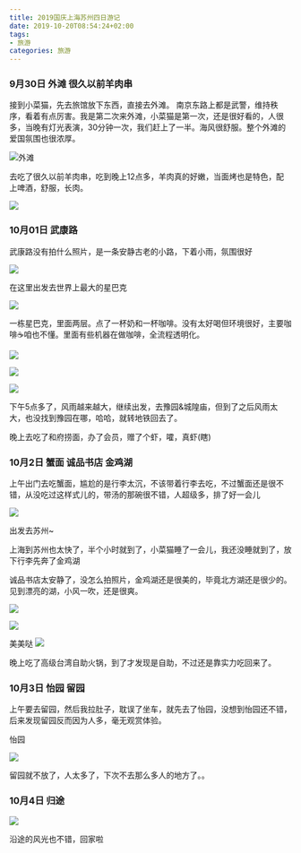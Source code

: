```yaml
---
title: 2019国庆上海苏州四日游记
date: 2019-10-20T08:54:24+02:00
tags:
- 旅游
categories: 旅游
---
```


<!-- toc -->

### 9月30日  外滩  很久以前羊肉串

接到小菜猫，先去旅馆放下东西，直接去外滩。 南京东路上都是武警，维持秩序，看着有点厉害。我是第二次来外滩，小菜猫是第一次，还是很好看的，人很多，当晚有灯光表演，30分钟一次，我们赶上了一半。海风很舒服。整个外滩的爱国氛围也很浓厚。

![外滩](https://ipic-1252327316.cos.ap-beijing.myqcloud.com/image/外滩.jpeg)

去吃了很久以前羊肉串，吃到晚上12点多，羊肉真的好嫩，当面烤也是特色，配上啤酒，舒服，长肉。

![](https://ipic-1252327316.cos.ap-beijing.myqcloud.com/image/很久以前羊肉串.jpeg)



### 10月01日 武康路

武康路没有拍什么照片，是一条安静古老的小路，下着小雨，氛围很好

![](https://ipic-1252327316.cos.ap-beijing.myqcloud.com/image/楼.jpeg)


在这里出发去世界上最大的星巴克

![](https://ipic-1252327316.cos.ap-beijing.myqcloud.com/image/最大的星巴克.jpeg)

一栋星巴克，里面两层。点了一杯奶和一杯咖啡。没有太好喝但环境很好，主要咖啡☕️咱也不懂。里面有些机器在做咖啡，全流程透明化。

![](https://ipic-1252327316.cos.ap-beijing.myqcloud.com/image/星巴克bb.jpeg)

![](https://ipic-1252327316.cos.ap-beijing.myqcloud.com/image/星巴克工业艺术.jpeg)

![](https://ipic-1252327316.cos.ap-beijing.myqcloud.com/image/星巴克21.jpeg)

下午5点多了，风雨越来越大，继续出发，去豫园&城隍庙，但到了之后风雨太大，也没找到豫园在哪，哈哈，就转地铁回去了。

晚上去吃了和府捞面，办了会员，赠了个虾，嚯，真虾(瞎)

### 10月2日 蟹面 诚品书店 金鸡湖


上午出门去吃蟹面，尴尬的是行李太沉，不该带着行李去吃，不过蟹面还是很不错，从没吃过这样式儿的，带汤的那碗很不错，人超级多，排了好一会儿

![](https://ipic-1252327316.cos.ap-beijing.myqcloud.com/image/蟹面.jpeg)


出发去苏州~

上海到苏州也太快了，半个小时就到了，小菜猫睡了一会儿，我还没睡就到了，放下行李先奔了金鸡湖

诚品书店太安静了，没怎么拍照片，金鸡湖还是很美的，毕竟北方湖还是很少的。见到漂亮的湖，小风一吹，还是很爽。

![](https://ipic-1252327316.cos.ap-beijing.myqcloud.com/image/金鸡湖.jpeg)


![](https://ipic-1252327316.cos.ap-beijing.myqcloud.com/image/金鸡湖2.jpeg)

美美哒
![](https://ipic-1252327316.cos.ap-beijing.myqcloud.com/image/金鸡湖3.jpeg)


晚上吃了高级台湾自助火锅，到了才发现是自助，不过还是靠实力吃回来了。

### 10月3日 怡园 留园

上午要去留园，然后我拉肚子，耽误了坐车，就先去了怡园，没想到怡园还不错，后来发现留园反而因为人多，毫无观赏体验。

怡园

![](https://ipic-1252327316.cos.ap-beijing.myqcloud.com/image/怡园.jpeg)

留园就不放了，人太多了，下次不去那么多人的地方了。。

### 10月4日 归途

![](https://ipic-1252327316.cos.ap-beijing.myqcloud.com/image/规程.jpeg)

沿途的风光也不错，回家啦